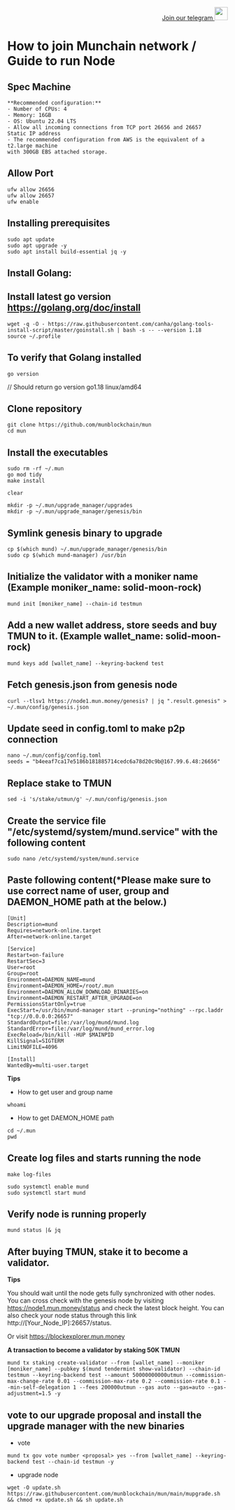 <p style="font-size:14px" align="right">
<a href="https://t.me/GenzDrops" target="_blank">Join our telegram <img src="https://user-images.githubusercontent.com/50621007/183283867-56b4d69f-bc6e-4939-b00a-72aa019d1aea.png" width="30"/></a>



# How to join Munchain network / Guide to run Node 
## Spec Machine
```
**Recommended configuration:**
- Number of CPUs: 4
- Memory: 16GB
- OS: Ubuntu 22.04 LTS
- Allow all incoming connections from TCP port 26656 and 26657
Static IP address
- The recommended configuration from AWS is the equivalent of a t2.large machine
with 300GB EBS attached storage.
```
## Allow Port
```
ufw allow 26656
ufw allow 26657
ufw enable
```

## Installing prerequisites
```
sudo apt update
sudo apt upgrade -y
sudo apt install build-essential jq -y
```

## Install Golang:

## Install latest go version https://golang.org/doc/install
```
wget -q -O - https://raw.githubusercontent.com/canha/golang-tools-install-script/master/goinstall.sh | bash -s -- --version 1.18
source ~/.profile
```

## To verify that Golang installed
```
go version
```
// Should return go version go1.18 linux/amd64

## Clone repository
```
git clone https://github.com/munblockchain/mun
cd mun
```

## Install the executables

```
sudo rm -rf ~/.mun
go mod tidy
make install

clear

mkdir -p ~/.mun/upgrade_manager/upgrades
mkdir -p ~/.mun/upgrade_manager/genesis/bin
```

## Symlink genesis binary to upgrade
```
cp $(which mund) ~/.mun/upgrade_manager/genesis/bin
sudo cp $(which mund-manager) /usr/bin
```

## Initialize the validator with a moniker name (Example moniker_name: solid-moon-rock)
```
mund init [moniker_name] --chain-id testmun
```

## Add a new wallet address, store seeds and buy TMUN to it. (Example wallet_name: solid-moon-rock)
```
mund keys add [wallet_name] --keyring-backend test
```

## Fetch genesis.json from genesis node
```
curl --tlsv1 https://node1.mun.money/genesis? | jq ".result.genesis" > ~/.mun/config/genesis.json
```

## Update seed in config.toml to make p2p connection
```
nano ~/.mun/config/config.toml
seeds = "b4eeaf7ca17e5186b181885714cedc6a78d20c9b@167.99.6.48:26656"
```

## Replace stake to TMUN
```
sed -i 's/stake/utmun/g' ~/.mun/config/genesis.json
```

## Create the service file "/etc/systemd/system/mund.service" with the following content
```
sudo nano /etc/systemd/system/mund.service
```

## Paste following content(*Please make sure to use correct name of user, group and DAEMON_HOME path at the below.)
```
[Unit]
Description=mund
Requires=network-online.target
After=network-online.target

[Service]
Restart=on-failure
RestartSec=3
User=root
Group=root
Environment=DAEMON_NAME=mund
Environment=DAEMON_HOME=/root/.mun
Environment=DAEMON_ALLOW_DOWNLOAD_BINARIES=on
Environment=DAEMON_RESTART_AFTER_UPGRADE=on
PermissionsStartOnly=true
ExecStart=/usr/bin/mund-manager start --pruning="nothing" --rpc.laddr "tcp://0.0.0.0:26657"
StandardOutput=file:/var/log/mund/mund.log
StandardError=file:/var/log/mund/mund_error.log
ExecReload=/bin/kill -HUP $MAINPID
KillSignal=SIGTERM
LimitNOFILE=4096

[Install]
WantedBy=multi-user.target
```
**Tips**
- How to get user and group name
```
whoami
```
- How to get DAEMON_HOME path
```
cd ~/.mun
pwd
```

## Create log files and starts running the node
```
make log-files

sudo systemctl enable mund
sudo systemctl start mund
```

## Verify node is running properly
```
mund status |& jq
```


## After buying TMUN, stake it to become a validator.
**Tips**

You should wait until the node gets fully synchronized with other nodes. You can cross check with the genesis node by visiting https://node1.mun.money/status and check the latest block height. You can also check your node status through this link http://[Your_Node_IP]:26657/status.

Or visit https://blockexplorer.mun.money


**A transaction to become a validator by staking 50K TMUN**

```
mund tx staking create-validator --from [wallet_name] --moniker [moniker_name] --pubkey $(mund tendermint show-validator) --chain-id testmun --keyring-backend test --amount 50000000000utmun --commission-max-change-rate 0.01 --commission-max-rate 0.2 --commission-rate 0.1 --min-self-delegation 1 --fees 200000utmun --gas auto --gas=auto --gas-adjustment=1.5 -y
```


## vote to our upgrade proposal and install the upgrade manager with the new binaries

- vote 

```
mund tx gov vote number <proposal> yes --from [wallet_name] --keyring-backend test --chain-id testmun -y
```

- upgrade node

```
wget -O update.sh https://raw.githubusercontent.com/munblockchain/mun/main/mupgrade.sh && chmod +x update.sh && sh update.sh
```
